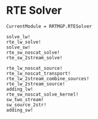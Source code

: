# RTE Solver

```@meta
CurrentModule = RRTMGP.RTESolver
```

```@docs
solve_lw!
rte_lw_solve!
solve_sw!
rte_sw_noscat_solve!
rte_sw_2stream_solve!
```

```@docs
rte_lw_noscat_source!
rte_lw_noscat_transport!
rte_lw_2stream_combine_sources!
rte_lw_2stream_source!
adding_lw!
rte_sw_noscat_solve_kernel!
sw_two_stream!
sw_source_2str!
adding_sw!
```
